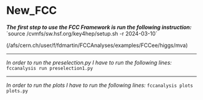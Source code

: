 # New_FCC
**_The first step to use the FCC Framework is run the following instruction:_**
 ´source /cvmfs/sw.hsf.org/key4hep/setup.sh -r 2024-03-10´

 (/afs/cern.ch/user/f/fdmartin/FCCAnalyses/examples/FCCee/higgs/mva)
 ___
_In order to run the preselection.py I have to run the following lines:_
`fccanalysis run preselection1.py`
___
_In order to run the plots I have to run the following lines:_
`fccanalysis plots plots.py`
